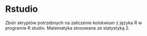 # Rstudio

Zbiór skryptów potrzebnych na zaliczenie kolokwium z języka R w programie R studio.
Matematyka stosowana ze statystyką 2.
